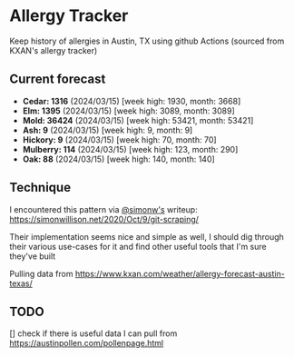 # Allergy Tracker

Keep history of allergies in Austin, TX using github Actions (sourced from KXAN's allergy tracker)

## Current forecast
<!-- INJECT FORECAST -->
- **Cedar: 1316** (2024/03/15)  [week high: 1930, month: 3668]
- **Elm: 1395** (2024/03/15)  [week high: 3089, month: 3089]
- **Mold: 36424** (2024/03/15)  [week high: 53421, month: 53421]
- **Ash: 9** (2024/03/15)  [week high: 9, month: 9]
- **Hickory: 9** (2024/03/15)  [week high: 70, month: 70]
- **Mulberry: 114** (2024/03/15)  [week high: 123, month: 290]
- **Oak: 88** (2024/03/15)  [week high: 140, month: 140]
<!-- END INJECT FORECAST -->

## Technique

I encountered this pattern via [@simonw's](https://github.com/simonw) writeup: https://simonwillison.net/2020/Oct/9/git-scraping/

Their implementation seems nice and simple as well, I should dig through their various use-cases for it and find other useful tools that I'm sure they've built

Pulling data from https://www.kxan.com/weather/allergy-forecast-austin-texas/

## TODO

[] check if there is useful data I can pull from https://austinpollen.com/pollenpage.html
